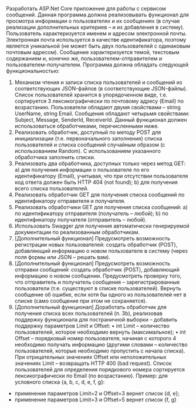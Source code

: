 Разработать ASP.Net Core приложение для работы с сервисом сообщений.
Данная программа должна реализовывать функционал для просмотра
информации о пользователях и их сообщениях (в случае реализации
дополнительных критериев – и их добавления в систему).
Пользователь характеризуется именем и адресом электронной почты.
Электронная почта используется в качестве идентификатора, поэтому
является уникальной (не может быть двух пользователей с одинаковым
почтовым адресом).
Сообщение характеризуется темой, текстовым содержанием и, конечно же,
пользователем-отправителем и пользователем-получателем.
Программа должна обладать следующей функциональностью:
1. Механизм чтения и записи списка пользователей и сообщений из
соответствующих JSON-файлов (в соответствующие JSON-файлы).
Список пользователей хранится в упорядоченном виде, т.е. сортируется 
3
лексикографически по почтовому адресу (Email) по возрастанию.
Пользователи обладают двумя свойствами – string UserName, string
Email.
Сообщения обладают четырьмя свойствами: Subject, Message,
SenderId, ReceiverId.
Данный функционал должен использоваться обработчиками,
перечисленными ниже.
2. Реализовать обработчик, доступный по методу POST для инициализации
(т.е. первоначального заполнения) списка пользователей и списка
сообщений случайным образом (с использованием Random). С
использованием указанного обработчика заполнить списки.
3. Реализовать два обработчика, доступных только через метод GET:
a) для получения информации о пользователе по его идентификатору
(Email), учитывая, что при отсутствии пользователя код ответа должен
быть HTTP 404 (not found);
b) для получения всего списка пользователей.
4. Реализовать обработчик GET для получения списка сообщений по
идентификатору отправителя и получателя.
5. Реализовать обработчики GET для получения списка сообщений:
a) по идентификатору отправителя (получатель – любой);
b) по идентификатору получателя (отправитель – любой).
6. Использовать Swagger для получения автоматически генерируемой
документации по реализованным обработчикам.
7. [Дополнительный функционал] Предусмотреть возможность
регистрации новых пользователей: создать обработчик (POST),
добавляющий информацию о новом пользователе в систему (через поля
формы или JSON – решать вам).
8. [Дополнительный функционал] Предусмотреть возможность отправки
сообщений: создать обработчик (POST), добавляющий информацию о
новом сообщении. Предусмотреть проверку того, что отправитель и
получатель сообщения – зарегистрированные пользователи (т.е.
существуют в списке пользователей). Вернуть сообщение об ошибке,
если хотя бы одного из пользователей нет в списке (само сообщение при
этом не сохраняется).
9. [Дополнительный функционал] Доработать обработчик для получения
списка всех пользователей (п. 3b), реализовав поддержку функционала
для постраничной выборки – добавить поддержку параметров Limit и
Offset:
• int Limit – количество пользователей, которое необходимо вернуть
(максимальное);
• int Offset – порядковый номер пользователя, начиная с которого 
4
необходимо получать информацию (другими словами – количество
пользователей, которые необходимо пропустить с начала списка).
При отрицательных значениях Offset или неположительных значениях
Limit – возвращать HTTP 400 (bad request).
Список пользователей для определения порядкового номера
сортируется лексикографически по Email (по возрастанию).
Пример: для условного списка {a, b, c, d, e, f, g}:
- применение параметров Limit=2 и Offset=3 вернет список {d, e};
- применение параметров Limit=3 и Offset=5 вернет список {f, g}
